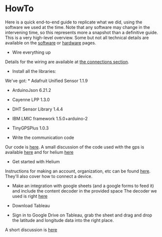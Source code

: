 # HowTo
Here is a quick end-to-end guide to replicate what we did, using the software we used at the time. Note that any software may change in the intervening time, so this represents more a snapshot than a definitive guide. This is a very high-level overview. Some but not all technical details are available on the [software](software.md) or [hardware](hardware.md) pages.

* Wire everything up

Details for the wiring are available at [the connections section](hardware.md#connecting-everything). 

* Install all the libraries:

We've got:
    * Adafruit Unified Sensor 1.1.9
  * ArduinoJson 6.21.2
  * Cayenne LPP 1.3.0
  * DHT Sensor Library 1.4.4
  * IBM LMIC framework 1.5.0+arduino-2
  * TinyGPSPlus 1.0.3

* Write the communication code

Our code is [here](https://github.com/ArturoAmaya/CSE145-CatTracker/blob/main/final_project.ino). A small discussion of the code used with the gps is available [here](software.md#gps) and for helium [here](software.md#feather-to-helium)

* Get started with Helium

Instructions for making an account, organization, etc can be found [here](https://docs.helium.com/use-the-network/console/quickstart). They'll also cover how to connect a device.

* Make an integration with google sheets (and a google forms to feed it) and include the content decoder in the provided space
The decoder we used is right [here](software.md#helium-to-sheets-to-tableau)

* Download Tableau

* Sign in to Google Drive on Tableau, grab the sheet and drag and drop the latitude and longitude data into the right place.

A short discussion is [here](software.md#tableau-and-plotting)